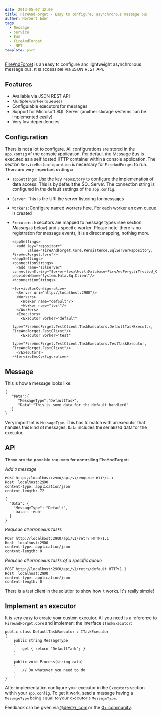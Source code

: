 ```yaml
---
date: 2013-05-07 12:00
title: FireAndForget - Easy to configure, asynchronous message bus
author: Norbert Eder
tags: 
  - Message
  - Service
  - Bus
  - FireAndForget
  - .NET
template: post
---
```


[FireAndForget](https://github.com/devtyr/FireAndForget "FindAndForget - Easy to configure, asynchronous message bus") is an easy to configure and lightweight asynchronous message bus. It is accessible via JSON REST API.

## Features

* Available via JSON REST API
* Multiple worker (queues)
* Configurable executors for messages
* Support for Microsoft SQL Server (another storage systems can be implemented easily)
* Very low dependencies

## Configuration

There is not a lot to configure. All configurations are stored in the `app.config` of the console application. Per default the Message Bus is executed as a self hosted HTTP container within a console application. The section `ServiceBusConfiguration` is necessary for `FireAndForget` to run. There are very important settings:

* `appSettings`: Use the key `repository` to configure the implemenation of data access. This is by default the SQL Server. The connection string is configured in the default settings of the `app.config`.
* `Server`: This is the URI the server listening for messages
* `Workers`: Configure named workers here. For each worker an own queue is created
* `Executors`: Executors are mapped to message types (see section *Messages* below) and a specific worker. Please note: there is no registration for message events, it is a direct mapping, nothing more.

	<?xml version="1.0" encoding="utf-8" ?>
	<configuration>
	  <configSections>
	    <section name="ServiceBusConfiguration" 
	             type="FireAndForget.Configuration.ServiceBusConfigurationSection, FireAndForget"/>
	  </configSections>
	  
	  <appSettings>
	    <add key="repository" 
	         value="FireAndForget.Core.Persistence.SqlServerRepository, FireAndForget.Core"/>
	  </appSettings>
	  <connectionStrings>
	    <add name="sqlserver" connectionString="Server=localhost;Database=FireAndForget;Trusted_Connection=True;" providerName="System.Data.SqlClient"/>
	  </connectionStrings>

	  <ServiceBusConfiguration>
	    <Server uri="http://localhost:2900"/>
	    <Workers>
	      <Worker name="default"/>
	      <Worker name="test"/>
	    </Workers>
	    <Executors>
	      <Executor worker="default" 
	                type="FireAndForget.TestClient.TaskExecutors.DefaultTaskExecutor, FireAndForget.TestClient"/>
	      <Executor worker="test" 
	                type="FireAndForget.TestClient.TaskExecutors.TestTaskExecutor, FireAndForget.TestClient"/>
	    </Executors>
	  </ServiceBusConfiguration>
	</configuration>

## Message

This is how a message looks like:

	{
	   "Data":{
	      "MessageType":"DefaultTask",
	      "Data":"This is some data for the default handler0"
	   }
	}

Very important is `MessageType`. This has to match with an executor that handles this kind of messages. `Data` includes the serialized data for the executor. 

## API

These are the possible requests for controlling FireAndForget:

*Add a message*

	POST http://localhost:2900/api/v1/enqueue HTTP/1.1
	Host: localhost:2900
	content-type: application/json
	content-length: 72

	{
	  "Data": {
	    "MessageType": "Default",
	    "Data": "Muh"
	  }
	}

*Requeue all erroneous tasks*

	POST http://localhost:2900/api/v1/retry HTTP/1.1
	Host: localhost:2900
	content-type: application/json
	content-length: 0

*Requeue all erroneous tasks of a specific queue*

	POST http://localhost:2900/api/v1/retry/default HTTP/1.1
	Host: localhost:2900
	content-type: application/json
	content-length: 0

There is a test client in the solution to show how it works. It's really simple!

## Implement an executor

It is very easy to create your custom executor. All you need is a reference to `FireAndForget.Core` and implement the interface `ITaskExecutor`:

	public class DefaultTaskExecutor : ITaskExecutor
	{
	    public string MessageType
	    {
	        get { return "DefaultTask"; }
	    }

	    public void Process(string data)
	    {
	        // Do whatever you need to do
	    }
	}

After implementation configure your executor in the `Executors` section within your `app.config`. To get it work, send a message having a `MessageType` being equal to your executor's `MessageType`.

Feedback can be given via [@devtyr_com](http://twitter.com/devtyr_com "@devtyr_com") or the [G+ community](https://plus.google.com/u/0/communities/101936208491451882859 "DevTyr G+ community").
